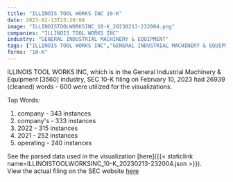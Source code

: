 ```yaml
---
title: "ILLINOIS TOOL WORKS INC 10-K"
date: 2023-02-13T23:20:04
image: "ILLINOISTOOLWORKSINC_10-K_20230213-232004.png"
companies: "ILLINOIS TOOL WORKS INC"
industry: "GENERAL INDUSTRIAL MACHINERY & EQUIPMENT"
tags: ["ILLINOIS TOOL WORKS INC","GENERAL INDUSTRIAL MACHINERY & EQUIPMENT","02-10-2023","10-K"]
forms: "10-K"
---
```

ILLINOIS TOOL WORKS INC, which is in the General Industrial Machinery & Equipment [3560] industry, SEC 10-K filing on February 10, 2023 had 26939 (cleaned) words - 600 were utilized for the visualizations.

Top Words:
1. company - 343 instances
2. company's - 333 instances
3. 2022 - 315 instances
4. 2021 - 252 instances
5. operating - 240 instances


See the parsed data used in the visualization [here]({{< staticlink name=ILLINOISTOOLWORKSINC_10-K_20230213-232004.json >}}).  
View the actual filing on the SEC website [here](https://www.sec.gov/Archives/edgar/data/49826/0000049826-23-000008.txt)
